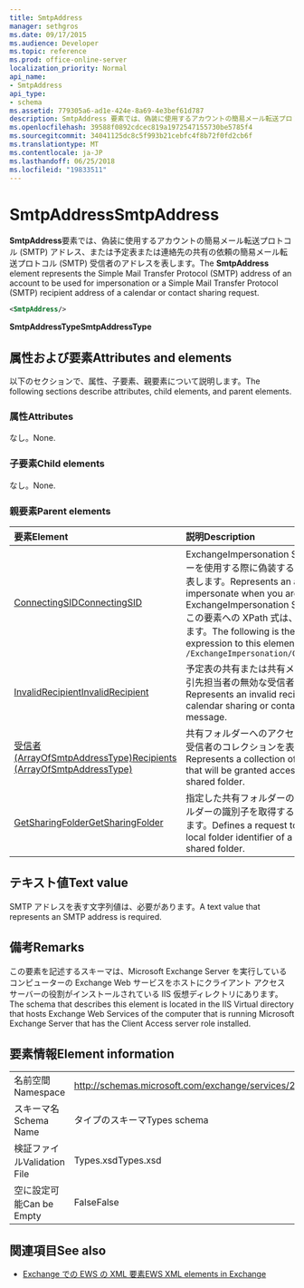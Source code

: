 ```yaml
---
title: SmtpAddress
manager: sethgros
ms.date: 09/17/2015
ms.audience: Developer
ms.topic: reference
ms.prod: office-online-server
localization_priority: Normal
api_name:
- SmtpAddress
api_type:
- schema
ms.assetid: 779305a6-ad1e-424e-8a69-4e3bef61d787
description: SmtpAddress 要素では、偽装に使用するアカウントの簡易メール転送プロトコル (SMTP) アドレス、または予定表または連絡先の共有の依頼の簡易メール転送プロトコル (SMTP) 受信者のアドレスを表します。
ms.openlocfilehash: 39588f0892cdcec819a1972547155730be5785f4
ms.sourcegitcommit: 34041125dc8c5f993b21cebfc4f8b72f0fd2cb6f
ms.translationtype: MT
ms.contentlocale: ja-JP
ms.lasthandoff: 06/25/2018
ms.locfileid: "19833511"
---
```

# <a name="smtpaddress"></a><span data-ttu-id="1ca60-103">SmtpAddress</span><span class="sxs-lookup"><span data-stu-id="1ca60-103">SmtpAddress</span></span>

<span data-ttu-id="1ca60-104">**SmtpAddress**要素では、偽装に使用するアカウントの簡易メール転送プロトコル (SMTP) アドレス、または予定表または連絡先の共有の依頼の簡易メール転送プロトコル (SMTP) 受信者のアドレスを表します。</span><span class="sxs-lookup"><span data-stu-id="1ca60-104">The **SmtpAddress** element represents the Simple Mail Transfer Protocol (SMTP) address of an account to be used for impersonation or a Simple Mail Transfer Protocol (SMTP) recipient address of a calendar or contact sharing request.</span></span> 
  
```xml
<SmtpAddress/>
```

<span data-ttu-id="1ca60-105">**SmtpAddressType**</span><span class="sxs-lookup"><span data-stu-id="1ca60-105">**SmtpAddressType**</span></span>

## <a name="attributes-and-elements"></a><span data-ttu-id="1ca60-106">属性および要素</span><span class="sxs-lookup"><span data-stu-id="1ca60-106">Attributes and elements</span></span>

<span data-ttu-id="1ca60-107">以下のセクションで、属性、子要素、親要素について説明します。</span><span class="sxs-lookup"><span data-stu-id="1ca60-107">The following sections describe attributes, child elements, and parent elements.</span></span>
  
### <a name="attributes"></a><span data-ttu-id="1ca60-108">属性</span><span class="sxs-lookup"><span data-stu-id="1ca60-108">Attributes</span></span>

<span data-ttu-id="1ca60-109">なし。</span><span class="sxs-lookup"><span data-stu-id="1ca60-109">None.</span></span>
  
### <a name="child-elements"></a><span data-ttu-id="1ca60-110">子要素</span><span class="sxs-lookup"><span data-stu-id="1ca60-110">Child elements</span></span>

<span data-ttu-id="1ca60-111">なし。</span><span class="sxs-lookup"><span data-stu-id="1ca60-111">None.</span></span>
  
### <a name="parent-elements"></a><span data-ttu-id="1ca60-112">親要素</span><span class="sxs-lookup"><span data-stu-id="1ca60-112">Parent elements</span></span>

|<span data-ttu-id="1ca60-113">**要素**</span><span class="sxs-lookup"><span data-stu-id="1ca60-113">**Element**</span></span>|<span data-ttu-id="1ca60-114">**説明**</span><span class="sxs-lookup"><span data-stu-id="1ca60-114">**Description**</span></span>|
|:-----|:-----|
|[<span data-ttu-id="1ca60-115">ConnectingSID</span><span class="sxs-lookup"><span data-stu-id="1ca60-115">ConnectingSID</span></span>](connectingsid.md) <br/> |<span data-ttu-id="1ca60-116">ExchangeImpersonation SOAP ヘッダーを使用する際に偽装するアカウントを表します。</span><span class="sxs-lookup"><span data-stu-id="1ca60-116">Represents an account to impersonate when you are using the ExchangeImpersonation SOAP header.</span></span>  <br/> <span data-ttu-id="1ca60-117">この要素への XPath 式は、次のようにします。</span><span class="sxs-lookup"><span data-stu-id="1ca60-117">The following is the XPath expression to this element:</span></span>  <br/>  `/ExchangeImpersonation/ConnectingSID` <br/> |
|[<span data-ttu-id="1ca60-118">InvalidRecipient</span><span class="sxs-lookup"><span data-stu-id="1ca60-118">InvalidRecipient</span></span>](invalidrecipient.md) <br/> |<span data-ttu-id="1ca60-119">予定表の共有または共有メッセージを取引先担当者の無効な受信者を表します。</span><span class="sxs-lookup"><span data-stu-id="1ca60-119">Represents an invalid recipient for a calendar sharing or contact sharing message.</span></span>  <br/> |
|[<span data-ttu-id="1ca60-120">受信者 (ArrayOfSmtpAddressType)</span><span class="sxs-lookup"><span data-stu-id="1ca60-120">Recipients (ArrayOfSmtpAddressType)</span></span>](recipients-arrayofsmtpaddresstype.md) <br/> |<span data-ttu-id="1ca60-121">共有フォルダーへのアクセスを許可する受信者のコレクションを表します。</span><span class="sxs-lookup"><span data-stu-id="1ca60-121">Represents a collection of recipients that will be granted access to the shared folder.</span></span>  <br/> |
|[<span data-ttu-id="1ca60-122">GetSharingFolder</span><span class="sxs-lookup"><span data-stu-id="1ca60-122">GetSharingFolder</span></span>](getsharingfolder.md) <br/> |<span data-ttu-id="1ca60-123">指定した共有フォルダーのローカル フォルダーの識別子を取得する要求を定義します。</span><span class="sxs-lookup"><span data-stu-id="1ca60-123">Defines a request to get the local folder identifier of a specified shared folder.</span></span>  <br/> |
   
## <a name="text-value"></a><span data-ttu-id="1ca60-124">テキスト値</span><span class="sxs-lookup"><span data-stu-id="1ca60-124">Text value</span></span>

<span data-ttu-id="1ca60-125">SMTP アドレスを表す文字列値は、必要があります。</span><span class="sxs-lookup"><span data-stu-id="1ca60-125">A text value that represents an SMTP address is required.</span></span>
  
## <a name="remarks"></a><span data-ttu-id="1ca60-126">備考</span><span class="sxs-lookup"><span data-stu-id="1ca60-126">Remarks</span></span>

<span data-ttu-id="1ca60-127">この要素を記述するスキーマは、Microsoft Exchange Server を実行しているコンピューターの Exchange Web サービスをホストにクライアント アクセス サーバーの役割がインストールされている IIS 仮想ディレクトリにあります。</span><span class="sxs-lookup"><span data-stu-id="1ca60-127">The schema that describes this element is located in the IIS Virtual directory that hosts Exchange Web Services of the computer that is running Microsoft Exchange Server that has the Client Access server role installed.</span></span>
  
## <a name="element-information"></a><span data-ttu-id="1ca60-128">要素情報</span><span class="sxs-lookup"><span data-stu-id="1ca60-128">Element information</span></span>

|||
|:-----|:-----|
|<span data-ttu-id="1ca60-129">名前空間</span><span class="sxs-lookup"><span data-stu-id="1ca60-129">Namespace</span></span>  <br/> |http://schemas.microsoft.com/exchange/services/2006/types  <br/> |
|<span data-ttu-id="1ca60-130">スキーマ名</span><span class="sxs-lookup"><span data-stu-id="1ca60-130">Schema Name</span></span>  <br/> |<span data-ttu-id="1ca60-131">タイプのスキーマ</span><span class="sxs-lookup"><span data-stu-id="1ca60-131">Types schema</span></span>  <br/> |
|<span data-ttu-id="1ca60-132">検証ファイル</span><span class="sxs-lookup"><span data-stu-id="1ca60-132">Validation File</span></span>  <br/> |<span data-ttu-id="1ca60-133">Types.xsd</span><span class="sxs-lookup"><span data-stu-id="1ca60-133">Types.xsd</span></span>  <br/> |
|<span data-ttu-id="1ca60-134">空に設定可能</span><span class="sxs-lookup"><span data-stu-id="1ca60-134">Can be Empty</span></span>  <br/> |<span data-ttu-id="1ca60-135">False</span><span class="sxs-lookup"><span data-stu-id="1ca60-135">False</span></span>  <br/> |
   
## <a name="see-also"></a><span data-ttu-id="1ca60-136">関連項目</span><span class="sxs-lookup"><span data-stu-id="1ca60-136">See also</span></span>

- [<span data-ttu-id="1ca60-137">Exchange での EWS の XML 要素</span><span class="sxs-lookup"><span data-stu-id="1ca60-137">EWS XML elements in Exchange</span></span>](ews-xml-elements-in-exchange.md)

